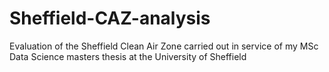 # Sheffield-CAZ-analysis
Evaluation of the Sheffield Clean Air Zone carried out in service of my MSc Data Science masters thesis at the University of Sheffield
